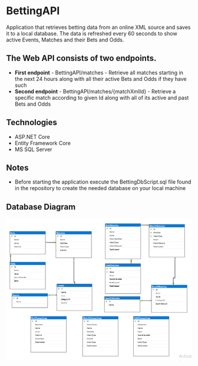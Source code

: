 # BettingAPI
Application that retrieves betting data from an online XML source and saves it to a local database. The data is refreshed every 60 seconds to show active Events, Matches and their Bets and Odds.
## The Web API consists of two endpoints.
* **First endpoint** - BettingAPI/matches - Retrieve all matches starting in the next 24 hours along with all their active Bets and Odds if they have such
* **Second endpoint** - BettingAPI/matches/{matchXmlId} - Retrieve a specific match according to given Id along with all of its active and past Bets and Odds
 
## Technologies
* ASP.NET Core
* Entity Framework Core
* MS SQL Server

## Notes
* Before starting the application execute the BettingDbScript.sql file found in the repository to create the needed database on your local machine

## Database Diagram
![Alt text](https://github.com/AngelYankov/BettingAPI/blob/main/DbDiagram.PNG)
